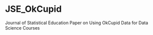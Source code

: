 # JSE_OkCupid
Journal of Statistical Education Paper on Using OkCupid Data for Data Science Courses
